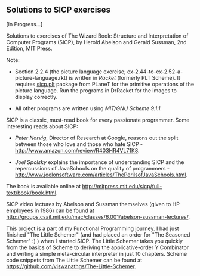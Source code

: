 ## Solutions to SICP exercises

[In Progress...]

Solutions to exercises of The Wizard Book: Structure and Interpretation of Computer 
Programs (SICP), by Herold Abelson and Gerald Sussman, 2nd Edition, MIT Press.

Note:

  * Section 2.2.4 (the picture language exercise; ex-2.44-to-ex-2.52-a-picture-language.rkt)
     is written in _Racket_ (formerly PLT Scheme). It requires [sicp.plt](http://planet.racket-lang.org/display.ss?package=sicp.plt&owner=soegaard) package from PLaneT for the primitive operations of the picture language.
     Run the programs in DrRacket for the images to display correctly.

  * All other programs are written using _MIT/GNU Scheme 9.1.1._


SICP is a classic, must-read book for every passionate programmer. Some interesting 
reads about SICP:

  * _Peter Norvig_, Director of Research at Google, reasons out the split between those
  who love and those who hate SICP - http://www.amazon.com/review/R403HR4VL71K8.

  * _Joel Spolsky_ explains the importance of understanding SICP and the repercussions
  of JavaSchools on the quality of programmers - 
  http://www.joelonsoftware.com/articles/ThePerilsofJavaSchools.html.

The book is available online at http://mitpress.mit.edu/sicp/full-text/book/book.html.

SICP video lectures by Abelson and Sussman themselves (given to HP employees in 1986)
can be found at http://groups.csail.mit.edu/mac/classes/6.001/abelson-sussman-lectures/.


This project is a part of my Functional Programming journey. I had just finished
"The Little Schemer" (and had placed an order for "The Seasoned Schemer" :) ) when
I started SICP. The Little Schemer takes you quickly from the basics of Scheme 
to deriving the applicative-order Y Combinator and writing a simple meta-circular 
interpreter in just 10 chapters. Scheme code snippets from The Little Schemer can
be found at https://github.com/viswanathgs/The-Little-Schemer.
